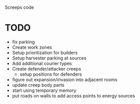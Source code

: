 Screeps code

# TODO

- fix parking
- Create work zones
- Setup prioritization for builders
- Setup harvester parking at sources
- Add additional courier types
- Create defender/attacker creeps
    - setup positions for defenders
- figure out expansion/invasion into adjacent rooms
- update creep body parts
- start using temporary memory
- put roads on walls to add access points to energy sources